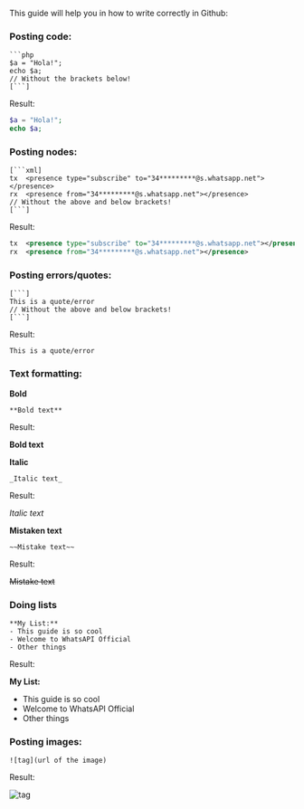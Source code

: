 This guide will help you in how to write correctly in Github:

### Posting code:

```
```php
$a = "Hola!";
echo $a;
// Without the brackets below!
[```]
```
Result:

```php
$a = "Hola!";
echo $a;
```

### Posting nodes:
```
[```xml]
tx  <presence type="subscribe" to="34*********@s.whatsapp.net"></presence>
rx  <presence from="34*********@s.whatsapp.net"></presence>
// Without the above and below brackets!
[```]
```

Result:

```xml
tx  <presence type="subscribe" to="34*********@s.whatsapp.net"></presence>
rx  <presence from="34*********@s.whatsapp.net"></presence>
```

### Posting errors/quotes:
```
[```]
This is a quote/error
// Without the above and below brackets!
[```]
```

Result:

```
This is a quote/error
```


### Text formatting: 

**Bold**
```
**Bold text**
```

Result:

**Bold text**

**Italic**
```
_Italic text_
```

Result:

_Italic text_

**Mistaken text**

```
~~Mistake text~~
```

Result:

~~Mistake text~~

### Doing lists

```
**My List:**
- This guide is so cool
- Welcome to WhatsAPI Official
- Other things
```

Result:

**My List:**
- This guide is so cool
- Welcome to WhatsAPI Official
- Other things

### Posting images:

```
![tag](url of the image)
```
Result:

![tag](https://cdn2.iconfinder.com/data/icons/windows-8-metro-style/128/github.png)
